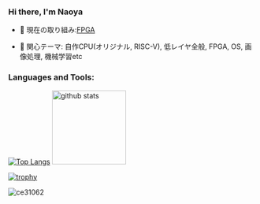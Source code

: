 <h3>Hi there, I'm Naoya</h3>

- 🔭 現在の取り組み:[FPGA](https://github.com/ce31062/Getting_start_with_VerilogHDL)

- 🌱 関心テーマ:  自作CPU(オリジナル, RISC-V), 低レイヤ全般, FPGA, OS, 画像処理, 機械学習etc


<p align="left">
</p>

<h3 align="left">Languages and Tools:</h3>

 
[![Top Langs](https://github-readme-stats.vercel.app/api/top-langs/?username=ce31062&layout=compact)](https://github.com/anuraghazra/github-readme-stats)
  <img alt="github stats" height="150px" src="https://github-readme-stats.vercel.app/api?username=ce31062&count_private=true&show_icons=true&show_icons=true" />
</p>

[![trophy](https://github-profile-trophy.vercel.app/?username=ce31062&column=7)](https://github.com/ryo-ma/github-profile-trophy)

<p align="left"> <img src="https://komarev.com/ghpvc/?username=ce31062&label=Profile%20views&color=0e75b6&style=flat" alt="ce31062" /> </p>
